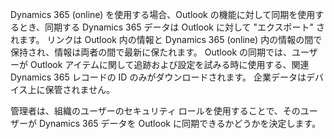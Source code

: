 Dynamics 365 (online) を使用する場合、Outlook の機能に対して同期を使用するとき、同期する Dynamics 365 データは Outlook に対して "エクスポート" されます。 リンクは Outlook 内の情報と Dynamics 365 (online) 内の情報の間で保持され、情報は両者の間で最新に保たれます。 Outlook の同期では、ユーザーが Outlook アイテムに関して追跡および設定を試みる時に使用する、関連 Dynamics 365 レコードの ID のみがダウンロードされます。 企業データはデバイス上に保管されません。  
  
 管理者は、組織のユーザーのセキュリティ ロールを使用することで、そのユーザーが Dynamics 365 データを Outlook に同期できるかどうかを決定します。
